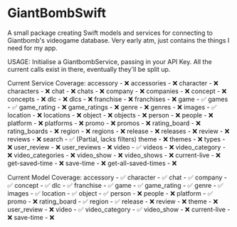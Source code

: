 # GiantBombSwift

A small package creating Swift models and services for connecting to Giantbomb's videogame database. Very early atm, just contains the things I need for my app.

USAGE: Initialise a GiantbombService, passing in your API Key. All the current calls exist in there, eventually they'll be split up.

Current Service Coverage:
accessory - ❌
accessories - ❌
character - ❌
characters - ❌
chat - ❌
chats - ❌
company - ❌
companies - ❌
concept - ❌
concepts - ❌
dlc - ❌
dlcs - ❌
franchise - ❌
franchises - ❌
game - ✅
games - ✅
game_rating - ❌
game_ratings - ❌
genre - ❌
genres - ❌
images - ✅
location - ❌
locations - ❌
object - ❌
objects - ❌
person - ❌
people - ❌
platform - ❌
platforms - ❌
promo - ❌
promos - ❌
rating_board - ❌
rating_boards - ❌
region - ❌
regions - ❌
release - ❌
releases - ❌
review - ❌
reviews - ❌
search - ✅ (Partial, lacks filters)
theme - ❌
themes - ❌
types - ❌
user_review - ❌
user_reviews - ❌
video - ✅
videos - ❌
video_category - ❌
video_categories - ❌
video_show - ❌
video_shows - ❌
current-live - ❌
get-saved-time - ❌
save-time - ❌
get-all-saved-times - ❌


Current Model Coverage:
accessory - ✅
character - ✅
chat - ✅
company - ✅
concept - ✅
dlc - ✅
franchise - ✅
game - ✅
game_rating - ✅
genre - ✅
images - ✅
location - ✅
object - ✅
person - ❌
people - ❌
platform - ✅
promo - ❌
rating_board - ✅
region - ✅
release - ❌
review - ❌
theme - ❌
user_review - ❌
video - ✅
video_category - ✅
video_show - ❌
current-live - ❌
save-time - ❌
